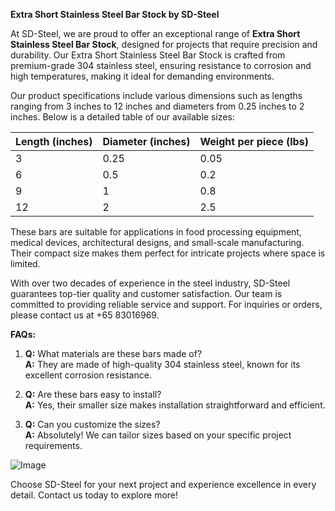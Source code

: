 **Extra Short Stainless Steel Bar Stock by SD-Steel**

At SD-Steel, we are proud to offer an exceptional range of **Extra Short Stainless Steel Bar Stock**, designed for projects that require precision and durability. Our Extra Short Stainless Steel Bar Stock is crafted from premium-grade 304 stainless steel, ensuring resistance to corrosion and high temperatures, making it ideal for demanding environments.

Our product specifications include various dimensions such as lengths ranging from 3 inches to 12 inches and diameters from 0.25 inches to 2 inches. Below is a detailed table of our available sizes:

| Length (inches) | Diameter (inches) | Weight per piece (lbs) |
|------------------|-------------------|------------------------|
| 3                | 0.25              | 0.05                   |
| 6                | 0.5               | 0.2                    |
| 9                | 1                 | 0.8                    |
| 12               | 2                 | 2.5                    |

These bars are suitable for applications in food processing equipment, medical devices, architectural designs, and small-scale manufacturing. Their compact size makes them perfect for intricate projects where space is limited.

With over two decades of experience in the steel industry, SD-Steel guarantees top-tier quality and customer satisfaction. Our team is committed to providing reliable service and support. For inquiries or orders, please contact us at +65 83016969.

**FAQs:**
1. **Q:** What materials are these bars made of?  
   **A:** They are made of high-quality 304 stainless steel, known for its excellent corrosion resistance.
   
2. **Q:** Are these bars easy to install?  
   **A:** Yes, their smaller size makes installation straightforward and efficient.

3. **Q:** Can you customize the sizes?  
   **A:** Absolutely! We can tailor sizes based on your specific project requirements.

![Image](https://github.com/user-attachments/assets/2567258e-e124-4816-932d-1809bd27ef0b)

Choose SD-Steel for your next project and experience excellence in every detail. Contact us today to explore more!